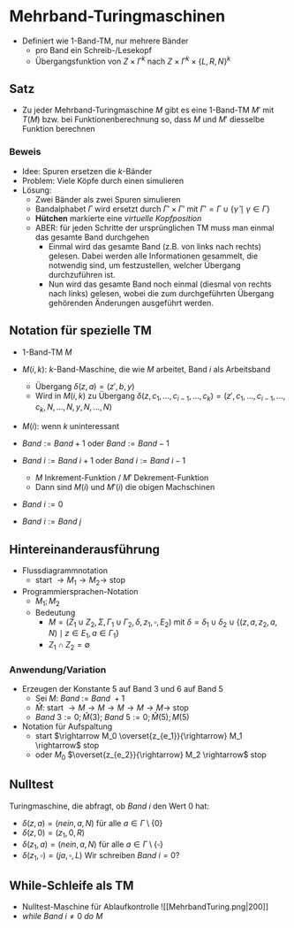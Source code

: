 # Mehrband-Turingmaschinen
- Definiert wie 1-Band-TM, nur mehrere Bänder
	- pro Band ein Schreib-/Lesekopf
	- Übergangsfunktion von $Z \times \Gamma^k$ nach $Z \times \Gamma^k \times \{L,R,N\}^k$
## Satz
- Zu jeder Mehrband-Turingmaschine $M$ gibt es eine 1-Band-TM $M'$ mit $T(M)$ bzw. bei Funktionenberechnung so, dass $M$ und $M'$ diesselbe Funktion berechnen
### Beweis
- Idee: Spuren ersetzen die $k$-Bänder
- Problem: Viele Köpfe durch einen simulieren
- Lösung:
	- Zwei Bänder als zwei Spuren simulieren
	- Bandalphabet $\Gamma$ wird ersetzt durch $\Gamma' \times \Gamma'$ mit $\Gamma' = \Gamma \cup \{\hat{\gamma} \mid \gamma \in \Gamma\}$
	- **Hütchen** markierte eine *virtuelle Kopfposition*
	- ABER: für jeden Schritte der ursprünglichen TM muss man einmal das gesamte Band durchgehen
		- Einmal wird das gesamte Band (z.B. von links nach rechts) gelesen. Dabei werden alle Informationen gesammelt, die notwendig sind, um festzustellen, welcher Übergang durchzuführen ist.  
		- Nun wird das gesamte Band noch einmal (diesmal von rechts nach links) gelesen, wobei die zum durchgeführten Übergang gehörenden Änderungen ausgeführt werden.

## Notation für spezielle TM
- 1-Band-TM $M$
- $M(i,k)$: $k$-Band-Maschine, die wie $M$ arbeitet, Band $i$ als Arbeitsband
	- Übergang $\delta(z,a) = (z',b,y)$
	- Wird in $M(i,k)$ zu Übergang $\delta(z, c_1,...,c_{i-1},...,c_k)=(z',c_1,...,c_{i-1},...,c_k,N,...,N,y,N,...,N)$ 
- $M(i)$: wenn $k$ uninteressant

- $Band := Band + 1$ oder $Band := Band -1$
- $Band \: i := Band \: i +1$ oder $Band \:i :=Band \: i -1$
	- $M$ Inkrement-Funktion / $M'$ Dekrement-Funktion
	- Dann sind $M(i)$ und $M'(i)$ die obigen Machschinen
- $Band \: i := 0$
- $Band \: i := Band \: j$

## Hintereinanderausführung
- Flussdiagrammnotation
	- start $\rightarrow M_1 \rightarrow M_2 \rightarrow$ stop
- Programmiersprachen-Notation
	- $M_1;M_2$ 
	- Bedeutung
		- $M = (Z_1 \cup Z_2, \Sigma, \Gamma_1 \cup \Gamma_2, \delta, z_1, \square, E_2)$ mit $\delta = \delta_1 \cup \delta_2 \cup \{(z,a,z_2,a,N) \mid z \in E_1, a \in \Gamma_1\}$
		- $Z_1 \cap Z_2 = \emptyset$ 
### Anwendung/Variation
- Erzeugen der Konstante 5 auf Band 3 und 6 auf Band 5
	- Sei $M:$ $Band \: := \: Band \: +1$
	- $\hat{M}:$ start $\rightarrow M \rightarrow M \rightarrow M \rightarrow M \rightarrow M \rightarrow$ stop
	- $Band \: 3 := 0; \hat{M}(3); \: Band \: 5 := 0; \hat{M}(5); M(5)$
- Notation für Aufspaltung
	- start $\rightarrow M_0 \overset{z_{e_1}}{\rightarrow} M_1 \rightarrow$ stop
	- oder     $M_0$ $\overset{z_{e_2}}{\rightarrow} M_2 \rightarrow$ stop

## Nulltest
Turingmaschine, die abfragt, ob $Band \: i$ den Wert $0$ hat:
- $\delta(z,a) = (nein, a, N)$ für alle $a \in \Gamma \setminus \{0\}$
- $\delta(z,0) = (z_1,0,R)$
- $\delta(z_1,a) = (nein,a,N)$ für alle $a \in \Gamma \setminus \{\square\}$
- $\delta(z_1, \square) = (ja, \square, L)$
Wir schreiben $Band \: i = 0?$ 

## While-Schleife als TM
- Nulltest-Maschine für Ablaufkontrolle
![[MehrbandTuring.png|200]]
- $while \: Band \: i \neq 0 \: do \: M$